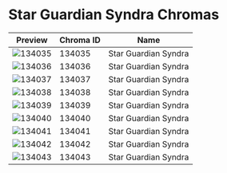 # Star Guardian Syndra Chromas

| Preview | Chroma ID | Name |
|---------|-----------|------|
| ![134035](https://raw.communitydragon.org/latest/plugins/rcp-be-lol-game-data/global/default/v1/champion-chroma-images/134/134035.png) | 134035 | Star Guardian Syndra |
| ![134036](https://raw.communitydragon.org/latest/plugins/rcp-be-lol-game-data/global/default/v1/champion-chroma-images/134/134036.png) | 134036 | Star Guardian Syndra |
| ![134037](https://raw.communitydragon.org/latest/plugins/rcp-be-lol-game-data/global/default/v1/champion-chroma-images/134/134037.png) | 134037 | Star Guardian Syndra |
| ![134038](https://raw.communitydragon.org/latest/plugins/rcp-be-lol-game-data/global/default/v1/champion-chroma-images/134/134038.png) | 134038 | Star Guardian Syndra |
| ![134039](https://raw.communitydragon.org/latest/plugins/rcp-be-lol-game-data/global/default/v1/champion-chroma-images/134/134039.png) | 134039 | Star Guardian Syndra |
| ![134040](https://raw.communitydragon.org/latest/plugins/rcp-be-lol-game-data/global/default/v1/champion-chroma-images/134/134040.png) | 134040 | Star Guardian Syndra |
| ![134041](https://raw.communitydragon.org/latest/plugins/rcp-be-lol-game-data/global/default/v1/champion-chroma-images/134/134041.png) | 134041 | Star Guardian Syndra |
| ![134042](https://raw.communitydragon.org/latest/plugins/rcp-be-lol-game-data/global/default/v1/champion-chroma-images/134/134042.png) | 134042 | Star Guardian Syndra |
| ![134043](https://raw.communitydragon.org/latest/plugins/rcp-be-lol-game-data/global/default/v1/champion-chroma-images/134/134043.png) | 134043 | Star Guardian Syndra |
